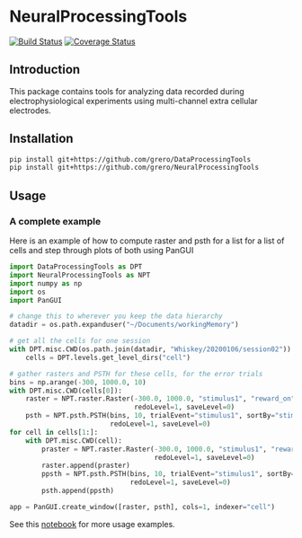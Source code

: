 # NeuralProcessingTools

[![Build Status](https://travis-ci.com/grero/NeuralProcessingTools.svg?branch=master)](https://travis-ci.com/grero/NeuralProcessingTools)
[![Coverage Status](https://coveralls.io/repos/github/grero/NeuralProcessingTools/badge.svg?branch=master)](https://coveralls.io/github/grero/NeuralProcessingTools?branch=master)

## Introduction
This package contains tools for analyzing data recorded during electrophysiological experiments using multi-channel extra cellular electrodes.

## Installation

```bash
pip install git+https://github.com/grero/DataProcessingTools
pip install git+https://github.com/grero/NeuralProcessingTools
```

## Usage

### A complete example
Here is an example of how to compute raster and psth for a list for a list of
cells and step through plots of both using PanGUI

```python
import DataProcessingTools as DPT 
import NeuralProcessingTools as NPT 
import numpy as np
import os
import PanGUI

# change this to wherever you keep the data hierarchy
datadir = os.path.expanduser("~/Documents/workingMemory")

# get all the cells for one session
with DPT.misc.CWD(os.path.join(datadir, "Whiskey/20200106/session02")):
    cells = DPT.levels.get_level_dirs("cell")

# gather rasters and PSTH for these cells, for the error trials
bins = np.arange(-300, 1000.0, 10)
with DPT.misc.CWD(cells[0]):
    raster = NPT.raster.Raster(-300.0, 1000.0, "stimulus1", "reward_on", "stimulus1",
                               redoLevel=1, saveLevel=0)
    psth = NPT.psth.PSTH(bins, 10, trialEvent="stimulus1", sortBy="stimulus1", trialType="reward_on",
                         redoLevel=1, saveLevel=0)
for cell in cells[1:]:
    with DPT.misc.CWD(cell):
        praster = NPT.raster.Raster(-300.0, 1000.0, "stimulus1", "reward_on", "stimulus1",
                                    redoLevel=1, saveLevel=0)
        raster.append(praster)
        ppsth = NPT.psth.PSTH(bins, 10, trialEvent="stimulus1", sortBy="stimulus1", trialType="reward_on",
                              redoLevel=1, saveLevel=0)
        psth.append(ppsth)

app = PanGUI.create_window([raster, psth], cols=1, indexer="cell")
```

See this [notebook](https://github.com/grero/NeuralProcessingTools/tree/master/notebooks) for more usage examples.
